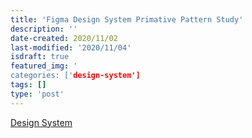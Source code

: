 ```yaml
---
title: 'Figma Design System Primative Pattern Study'
description: ''
date-created: 2020/11/02
last-modified: '2020/11/04'
isdraft: true
featured_img: '
categories: ['design-system']
tags: []
type: 'post'
---
```


[Design System](https://www.figma.com/file/DerQX2iqJXILcFSOqS3qHh/primative-design-system?node-id=84%3A99)
